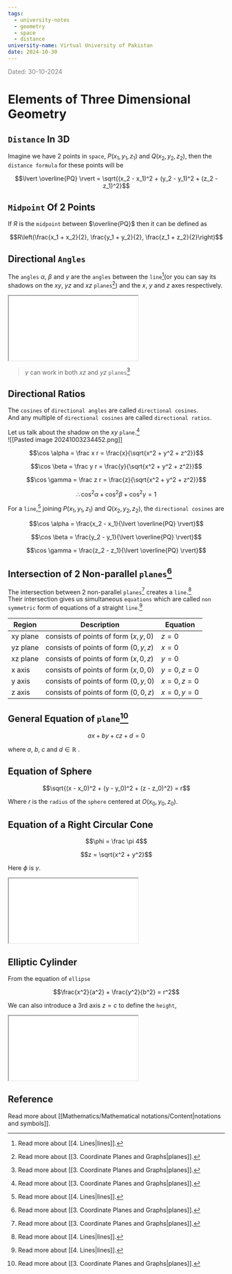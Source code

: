 ```yaml
---
tags:
  - university-notes
  - geometry
  - space
  - distance
university-name: Virtual University of Pakistan
date: 2024-10-30
---
```


<span style="color: gray;">Dated: 30-10-2024</span>

# Elements of Three Dimensional Geometry

## `Distance` In 3D

Imagine we have 2 points in `space`, $P(x_1, y_1, z_1)$ and $Q(x_2, y_2, z_2)$, then the `distance formula` for these points will be  

$$\lvert \overline{PQ} \rvert = \sqrt{(x_2 - x_1)^2 + (y_2 - y_1)^2 + (z_2 - z_1)^2}$$

## `Midpoint` Of 2 Points

If $R$ is the `midpoint` between $\overline{PQ}$ then it can be defined as  

$$R\left(\frac{x_1 + x_2}{2}, \frac{y_1 + y_2}{2}, \frac{z_1 + z_2}{2}\right)$$

## Directional `Angles`

The `angles` $\alpha$, $\beta$ and $\gamma$ are the `angles` between the `line`[^1](or you can say its shadows on the $xy$, $yz$ and $xz$ `planes`[^2]) and the $x$, $y$ and $z$ axes respectively.
<iframe src="../../../../assets/Figures/directional_angles.html"></iframe>

> $\gamma$ can work in both $xz$ and $yz$ `planes`[^2]

## Directional Ratios

The `cosines` of `directional angles` are called `directional cosines`.  
And any multiple of `directional cosines` are called `directional ratios`.

Let us talk about the shadow on the $xy$ `plane`.[^2]  
![[Pasted image 20241003234452.png]]

$$\cos \alpha = \frac x r = \frac{x}{\sqrt{x^2 + y^2 + z^2}}$$

$$\cos \beta = \frac y r = \frac{y}{\sqrt{x^2 + y^2 + z^2}}$$

$$\cos \gamma = \frac z r = \frac{z}{\sqrt{x^2 + y^2 + z^2}}$$

$$\therefore \cos^2 \alpha + \cos^2 \beta + \cos^2 \gamma = 1$$

For a `line`,[^1] joining $P(x_1, y_1, z_1)$ and $Q(x_2, y_2, z_2)$, the `directional cosines` are  

$$\cos \alpha = \frac{x_2 - x_1}{\lvert \overline{PQ} \rvert}$$

$$\cos \beta = \frac{y_2 - y_1}{\lvert \overline{PQ} \rvert}$$

$$\cos \gamma = \frac{z_2 - z_1}{\lvert \overline{PQ} \rvert}$$

## Intersection of 2 Non-parallel `planes`[^2]

The intersection between 2 non-parallel `planes`[^2] creates a `line`.[^1]  
Their intersection gives us simultaneous `equations` which are called `non symmetric` form of equations of a straight `line`.[^1]

| **Region** | **Description**                        | **Equation**   |
| ---------- | -------------------------------------- | -------------- |
| xy plane   | consists of points of form $(x, y, 0)$ | $z = 0$        |
| yz plane   | consists of points of form $(0, y, z)$ | $x = 0$        |
| xz plane   | consists of points of form $(x, 0, z)$ | $y = 0$        |
| x axis     | consists of points of form $(x, 0, 0)$ | $y = 0, z = 0$ |
| y axis     | consists of points of form $(0, y, 0)$ | $x = 0, z = 0$ |
| z axis     | consists of points of form $(0, 0, z)$ | $x = 0, y = 0$ |

## General Equation of `plane`[^2]

$$ax + by + cz + d = 0$$

where $a$, $b$, $c$ and $d \in \mathbb{R}$ .

## Equation of Sphere

$$\sqrt{(x - x_0)^2 + (y - y_0)^2 + (z - z_0)^2} = r$$

Where $r$ is the `radius` of the `sphere` centered at $O(x_0, y_0, z_0)$.

## Equation of a Right Circular Cone

$$\phi = \frac \pi 4$$

$$z = \sqrt{x^2 + y^2}$$

Here $\phi$ is $\gamma$.
<iframe src="../../../../assets/Figures/right_circular_cone.html"></iframe>

## Elliptic Cylinder

From the equation of `ellipse`  

$$\frac{x^2}{a^2} + \frac{y^2}{b^2} = r^2$$

We can also introduce a 3rd axis $z = c$ to define the `height`,
<iframe src="../../../../assets/Figures/elliptic_cylinder.html"></iframe>

## Reference

Read more about [[Mathematics/Mathematical notations/Content|notations and symbols]].

[^1]: Read more about [[4. Lines|lines]].
[^2]: Read more about [[3. Coordinate Planes and Graphs|planes]].